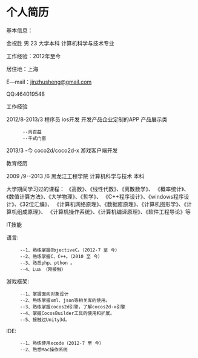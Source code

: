 个人简历
===========
基本信息：

 金祝胜  男  23  大学本科  计算机科学与技术专业 
 
 工作经验：2012年至今
 
 居住地：上海
 
 E—mail：jinzhusheng@gmail.com
 
 QQ:464019548
 
 工作经验
 
 2012/8-2013/3
 程序员
 ios开发  开发产品企业定制的APP   产品展示类
          
          --尚百益
          --千式门窗
        
  
  
2013/3 -今
  coco2d/coco2d-x 游戏客户端开发
         
 教育经历

2009 /9--2013 /6 黑龙江工程学院 计算机科学与技术 本科

大学期间学习过的课程：
《高数》、《线性代数》、《离散数学》、
《概率统计》、《数值计算方法》、《大学物理》、《哲学》、
《C++程序设计》、《windows程序设计》、《32位汇编》、
《计算机网络原理》、《数据库原理》、《计算机图形学》、《计算机组成原理》、
《计算机操作系统》、《计算机编译原理》、《软件工程导论》等

IT技能

语言:

         --1、熟练掌握ObjectiveC。（2012-7 至 今）
         --2、熟练掌握C、C++。（2010 至 今） 
         --3、熟悉php、pthon 。 
         --4、Lua （刚接触） 

游戏框架: 

         --1、掌握面向对象设计 
         --2、熟练掌握xml、json等相关库的使用。 
         --3、熟练掌握cocos2d引擎，了解cocos2d-x引擎 
         --4、掌握CocosBuilder工具的使用和扩展。 
         --5、接触过Unity3d。 


IDE: 

         --1、熟练使用xcode（2012-7 至 今） 
         --2、熟悉Mac操作系统
 

 
